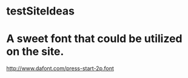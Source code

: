 # testSiteIdeas

# A sweet font that could be utilized on the site.
http://www.dafont.com/press-start-2p.font
